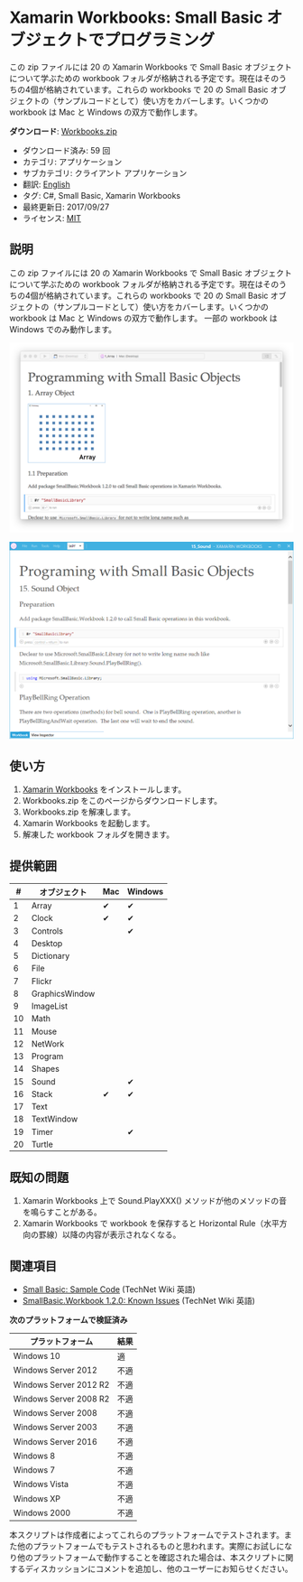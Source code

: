 # Xamarin Workbooks: Small Basic オブジェクトでプログラミング
この zip ファイルには 20 の Xamarin Workbooks で Small Basic オブジェクトについて学ぶための workbook フォルダが格納される予定です。現在はそのうちの4個が格納されています。これらの workbooks で 20 の Small Basic オブジェクトの（サンプルコードとして）使い方をカバーします。いくつかの workbook は Mac と Windows の双方で動作します。 

**ダウンロード**: [Workbooks.zip](https://github.com/nonkit/SBResources/raw/master/xamarin/Workbooks.zip)

- ダウンロード済み: 59 回
- カテゴリ: アプリケーション
- サブカテゴリ: クライアント アプリケーション
- 翻訳: [English](README)
- タグ: C#, Small Basic, Xamarin Workbooks
- 最終更新日: 2017/09/27
- ライセンス: [MIT](/LICENSE)

## 説明

この zip ファイルには 20 の Xamarin Workbooks で Small Basic オブジェクトについて学ぶための workbook フォルダが格納される予定です。現在はそのうちの4個が格納されています。これらの workbooks で 20 の Small Basic オブジェクトの（サンプルコードとして）使い方をカバーします。いくつかの workbook は Mac と Windows の双方で動作します。 一部の workbook は Windows でのみ動作します。

![1. Array](1_Array.png)

![15. Sound](15_Sound.png)

## 使い方
1. [Xamarin Workbooks](https://developer.xamarin.com/workbooks/) をインストールします。
2. Workbooks.zip をこのページからダウンロードします。 
3. Workbooks.zip を解凍します。 
4. Xamarin Workbooks を起動します。 
5. 解凍した workbook フォルダを開きます。 

## 提供範囲

| # | オブジェクト | Mac | Windows |
| --- | --- | --- | --- |
| 1 | Array | ✔ | ✔ |
| 2 | Clock | ✔ | ✔ |
| 3 | Controls |  | ✔ |
| 4 | Desktop |  |  |
| 5 | Dictionary |  |
| 6 | File |  |  |
| 7 | Flickr |  |  |
| 8 | GraphicsWindow |  |  |
| 9 | ImageList |  |  |
| 10 | Math |  |  |
| 11 | Mouse |  |  |
| 12 | NetWork |  |  |
| 13 | Program |  |  |
| 14 | Shapes |  |  |
| 15 | Sound |  | ✔ |
| 16 | Stack | ✔ | ✔ |
| 17 | Text |  |  |
| 18 | TextWindow |  |  |
| 19 | Timer |  | ✔ |
| 20 | Turtle |  |  |
 
## 既知の問題
1. Xamarin Workbooks 上で Sound.PlayXXX() メソッドが他のメソッドの音を鳴らすことがある。
2. Xamarin Workbooks で workbook を保存すると Horizontal Rule（水平方向の罫線）以降の内容が表示されなくなる。

## 関連項目
- [Small Basic: Sample Code](https://social.technet.microsoft.com/wiki/contents/articles/34917.small-basic-sample-code.aspx) (TechNet Wiki 英語)
- [SmallBasic.Workbook 1.2.0: Known Issues](https://social.technet.microsoft.com/wiki/contents/articles/40092.smallbasic-workbook-1-2-0-known-issues.aspx) (TechNet Wiki 英語)

**次のプラットフォームで検証済み**

| プラットフォーム | 結果 |
| --- | --- |
| Windows 10 | 適 |
| Windows Server 2012 | 不適 |
| Windows Server 2012 R2 | 不適 |
| Windows Server 2008 R2 | 不適 |
| Windows Server 2008 | 不適 |
| Windows Server 2003 | 不適 |
| Windows Server 2016 | 不適 |
| Windows 8 | 不適 |
| Windows 7 | 不適 |
| Windows Vista | 不適 |
| Windows XP | 不適 |
| Windows 2000 | 不適 |

本スクリプトは作成者によってこれらのプラットフォームでテストされます。また他のプラットフォームでもテストされるものと思われます。実際にお試しになり他のプラットフォームで動作することを確認された場合は、本スクリプトに関するディスカッションにコメントを追加し、他のユーザーにお知らせください。